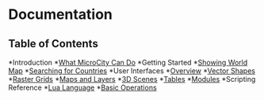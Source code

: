 # Documentation

## Table of Contents
<!--ts-->
*Introduction
  *[What MicroCity Can Do](https://github.com/microcity/microcity.github.io/docs/intro.md)
*Getting Started
  *[Showing World Map](https://github.com/microcity/microcity.github.io/docs/showmap.md)
  *[Searching for Countries](https://github.com/microcity/microcity.github.io/docs/search.md)
*User Interfaces
  *[Overview](https://github.com/microcity/microcity.github.io/docs/gui.md)
  *[Vector Shapes](https://github.com/microcity/microcity.github.io/docs/shapes.md)
  *[Raster Grids](https://github.com/microcity/microcity.github.io/docs/grids.md)
  *[Maps and Layers](https://github.com/microcity/microcity.github.io/docs/maps.md)
  *[3D Scenes](https://github.com/microcity/microcity.github.io/docs/scene.md)
  *[Tables](https://github.com/microcity/microcity.github.io/docs/tables.md)
  *[Modules](https://github.com/microcity/microcity.github.io/docs/modules.md)
*Scripting Reference
  *[Lua Language](https://github.com/microcity/microcity.github.io/docs/lua.md)
  *[Basic Operations](https://github.com/microcity/microcity.github.io/docs/basic.md)
<!--te-->
